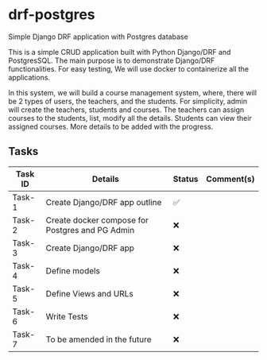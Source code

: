 # drf-postgres
Simple Django DRF application with Postgres database

This is a simple CRUD application built with Python Django/DRF and PostgresSQL.
The main purpose is to demonstrate Django/DRF functionalities. For easy 
testing, We will use docker to containerize all the applications.

In this system, we will build a course management system, where, there will be
2 types of users, the teachers, and the students. For simplicity, admin will 
create the teachers, students and courses. The teachers can assign courses to 
the students, list, modify all the details. Students can view their assigned 
courses. More details to be added with the progress.



## Tasks

| **Task ID** | **Details**                                     | **Status**         | **Comment(s)** |
|-------------|-------------------------------------------------|--------------------|----------------|
| Task-1      | Create Django/DRF app outline                   | :white_check_mark: |                |
| Task-2      | Create docker compose for Postgres and PG Admin | :x:                |                |
| Task-3      | Create Django/DRF app                           | :x:                |                |
| Task-4      | Define models                                   | :x:                |                |
| Task-5      | Define Views and URLs                           | :x:                |                |
| Task-6      | Write Tests                                     | :x:                |                |
| Task-7      | To be amended in the future                     | :x:                |                |

